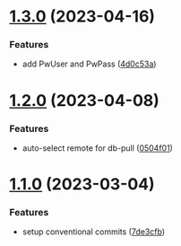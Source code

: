 # [1.3.0](https://github.com/baumrock/RockShell/compare/v1.2.0...v1.3.0) (2023-04-16)


### Features

* add PwUser and PwPass ([4d0c53a](https://github.com/baumrock/RockShell/commit/4d0c53af6aee75f628003b4dc22af58588dcc904))



# [1.2.0](https://github.com/baumrock/RockShell/compare/v1.1.0...v1.2.0) (2023-04-08)


### Features

* auto-select remote for db-pull ([0504f01](https://github.com/baumrock/RockShell/commit/0504f013620097ba2a0a30e741d60e4ee1b8fc7a))



# [1.1.0](https://github.com/baumrock/RockShell/compare/7de3cfb05c6bf485428924df7dcd98528e91ddf4...v1.1.0) (2023-03-04)


### Features

* setup conventional commits ([7de3cfb](https://github.com/baumrock/RockShell/commit/7de3cfb05c6bf485428924df7dcd98528e91ddf4))



